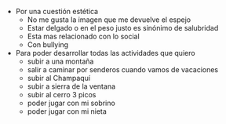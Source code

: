 - Por una cuestión estética
	- No me gusta la imagen que me devuelve el espejo
	- Estar delgado o en el peso justo es sinónimo de salubridad
	- Esta mas relacionado con  lo social
	- Con bullying
- Para poder desarrollar todas las actividades que quiero 
	- subir a una montaña
	- salir a caminar por senderos cuando vamos de vacaciones 
	- subir al Champaquí
	- subir a sierra de la ventana 
	- subir al cerro 3 picos 
	- poder jugar con mi sobrino
	- poder jugar con mi nieta